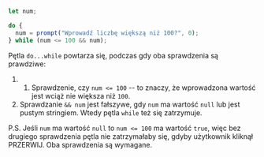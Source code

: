 
```js run demo
let num;

do {
  num = prompt("Wprowadź liczbę większą niż 100?", 0);
} while (num <= 100 && num);
```

Pętla `do...while` powtarza się, podczas gdy oba sprawdzenia są prawdziwe:

1. 1. Sprawdzenie, czy `num <= 100` -- to znaczy, że wprowadzona wartość jest wciąż nie większa niż `100`.
2. Sprawdzanie `&& num` jest fałszywe, gdy `num` ma wartość `null` lub jest pustym stringiem. Wtedy pętla `while` też się zatrzymuje.

P.S. Jeśli `num` ma wartość `null` to `num <= 100` ma wartość `true`, więc bez drugiego sprawdzenia pętla nie zatrzymałaby się, gdyby użytkownik kliknął PRZERWIJ. Oba sprawdzenia są wymagane.
